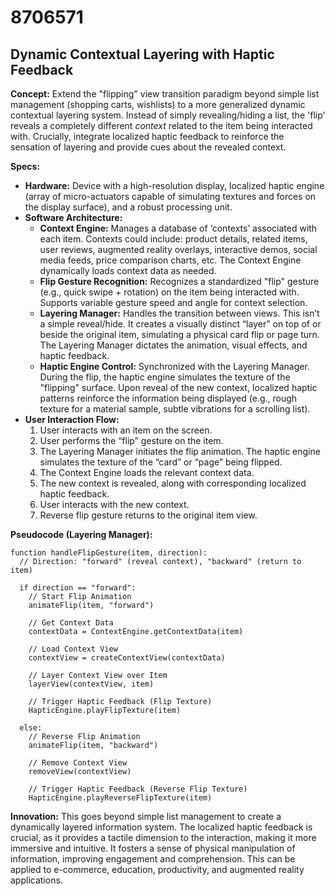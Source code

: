 # 8706571

## Dynamic Contextual Layering with Haptic Feedback

**Concept:** Extend the "flipping" view transition paradigm beyond simple list management (shopping carts, wishlists) to a more generalized dynamic contextual layering system. Instead of simply revealing/hiding a list, the 'flip' reveals a completely different *context* related to the item being interacted with. Crucially, integrate localized haptic feedback to reinforce the sensation of layering and provide cues about the revealed context.

**Specs:**

*   **Hardware:** Device with a high-resolution display, localized haptic engine (array of micro-actuators capable of simulating textures and forces on the display surface), and a robust processing unit.
*   **Software Architecture:**
    *   **Context Engine:** Manages a database of ‘contexts’ associated with each item. Contexts could include: product details, related items, user reviews, augmented reality overlays, interactive demos, social media feeds, price comparison charts, etc.  The Context Engine dynamically loads context data as needed.
    *   **Flip Gesture Recognition:** Recognizes a standardized "flip" gesture (e.g., quick swipe + rotation) on the item being interacted with.  Supports variable gesture speed and angle for context selection.
    *   **Layering Manager:** Handles the transition between views. This isn’t a simple reveal/hide.  It creates a visually distinct “layer” on top of or beside the original item, simulating a physical card flip or page turn. The Layering Manager dictates the animation, visual effects, and haptic feedback.
    *   **Haptic Engine Control:**  Synchronized with the Layering Manager. During the flip, the haptic engine simulates the texture of the "flipping" surface. Upon reveal of the new context, localized haptic patterns reinforce the information being displayed (e.g., rough texture for a material sample, subtle vibrations for a scrolling list).
*   **User Interaction Flow:**
    1.  User interacts with an item on the screen.
    2.  User performs the “flip” gesture on the item.
    3.  The Layering Manager initiates the flip animation.  The haptic engine simulates the texture of the “card” or “page” being flipped.
    4.  The Context Engine loads the relevant context data.
    5.  The new context is revealed, along with corresponding localized haptic feedback.
    6.  User interacts with the new context.
    7.  Reverse flip gesture returns to the original item view.

**Pseudocode (Layering Manager):**

```
function handleFlipGesture(item, direction):
  // Direction: "forward" (reveal context), "backward" (return to item)

  if direction == "forward":
    // Start Flip Animation
    animateFlip(item, "forward")

    // Get Context Data
    contextData = ContextEngine.getContextData(item)

    // Load Context View
    contextView = createContextView(contextData)

    // Layer Context View over Item
    layerView(contextView, item)

    // Trigger Haptic Feedback (Flip Texture)
    HapticEngine.playFlipTexture(item)

  else:
    // Reverse Flip Animation
    animateFlip(item, "backward")

    // Remove Context View
    removeView(contextView)

    // Trigger Haptic Feedback (Reverse Flip Texture)
    HapticEngine.playReverseFlipTexture(item)
```

**Innovation:**  This goes beyond simple list management to create a dynamically layered information system.  The localized haptic feedback is crucial, as it provides a tactile dimension to the interaction, making it more immersive and intuitive. It fosters a sense of physical manipulation of information, improving engagement and comprehension. This can be applied to e-commerce, education, productivity, and augmented reality applications.